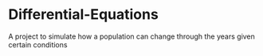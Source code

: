 # Differential-Equations
A project to simulate how a population can change through the years given certain conditions
